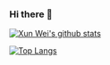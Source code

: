 ### Hi there 👋

[![Xun Wei's github stats](https://github-readme-stats.vercel.app/api?username=xunweiyee&hide=contribs,prs,issues&count_private=true&show_icons=true&theme=default)](https://github.com/anuraghazra/github-readme-stats)

[![Top Langs](https://github-readme-stats.vercel.app/api/top-langs/?username=xunweiyee&layout=compact)](https://github.com/anuraghazra/github-readme-stats)

<!--
**xunweiyee/xunweiyee** is a ✨ _special_ ✨ repository because its `README.md` (this file) appears on your GitHub profile.

Here are some ideas to get you started:

- 🔭 I’m currently working on ...
- 🌱 I’m currently learning ...
- 👯 I’m looking to collaborate on ...
- 🤔 I’m looking for help with ...
- 💬 Ask me about ...
- 📫 How to reach me: ...
- 😄 Pronouns: ...
- ⚡ Fun fact: ...
-->
